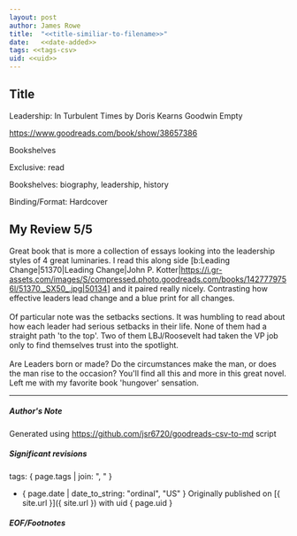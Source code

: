 ```yaml
---
layout: post
author: James Rowe
title:  "<<title-similiar-to-filename>>"
date:   <<date-added>>
tags: <<tags-csv>
uid: <<uid>>
---
```


<!-- highly dependent on how you personally use jekyll templates, and how you want this to show up -->

## Title

Leadership: In Turbulent Times by Doris Kearns Goodwin
Empty 

https://www.goodreads.com/book/show/38657386

Bookshelves

Exclusive: read

Bookshelves: biography, leadership, history

Binding/Format: Hardcover

## My Review 5/5

Great book that is more a collection of essays looking into the leadership styles of 4 great luminaries. I read this along side [b:Leading Change|51370|Leading Change|John P. Kotter|https://i.gr-assets.com/images/S/compressed.photo.goodreads.com/books/1427779756l/51370._SX50_.jpg|50134] and it paired really nicely. Contrasting how effective leaders lead change and a blue print for all changes.<br/><br/>Of particular note was the setbacks sections. It was humbling to read about how each leader had serious setbacks in their life. None of them had a straight path 'to the top'. Two of them LBJ/Roosevelt had taken the VP job only to find themselves trust into the spotlight.<br/><br/>Are Leaders born or made? Do the circumstances make the man, or does the man rise to the occasion? You'll find all this and more in this great novel. Left me with my favorite book 'hungover' sensation.

---

##### Author's Note

Generated using https://github.com/jsr6720/goodreads-csv-to-md script

##### Significant revisions

tags: { page.tags | join: ", " } <!-- todo move this somewhere -->

- { page.date | date_to_string: "ordinal", "US" } Originally published on [{ site.url }]({ site.url }) with uid { page.uid }

##### EOF/Footnotes
